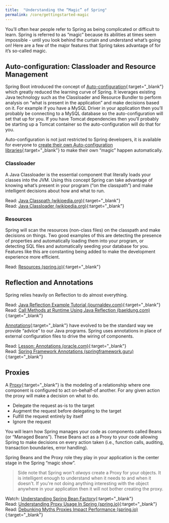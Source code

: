 ```yaml
---
title:  "Understanding the “Magic” of Spring"
permalink: /core/gettingstarted-magic
---
```


You’ll often hear people refer to Spring as being complicated or difficult to learn. Spring is referred to as “magic” because its abilities at times seem impossible - until you look behind the curtain and understand what’s going on! Here are a few of the major features that Spring takes advantage of for it’s so-called magic.

## Auto-configuration: Classloader and Resource Management
Spring Boot introduced the concept of [Auto-configuration](https://docs.spring.io/spring-boot/docs/current/reference/html/using-boot-auto-configuration.html){:target="_blank"} which greatly reduced the learning curve of Spring. It leverages existing Java technology such as the Classloader and Resource Bundler to perform analysis on “what is present in the application” and make decisions based on it. For example if you have a MySQL Driver in your application then you’ll probably be connecting to a MySQL database so the auto-configuration will set that up for you. If you have Tomcat dependencies then you’ll probably be starting up a Tomcat container so the auto-configuration will do that for you. 

Auto-configuration is not just restricted to Spring developers, it is available for everyone to [create their own Auto-configuration libraries](https://docs.spring.io/spring-boot/docs/current/reference/html/boot-features-developing-auto-configuration.html){:target="_blank"} to make their own “magic” happen automatically. 

### Classloader
A Java Classloader is the essential component that literally loads your classes into the JVM. Using this concept Spring can take advantage of knowing what’s present in your program (“on the classpath”) and make intelligent decisions about how and what to run. 

<i class='fas fa-bookmark'></i> Read: [Java Classpath (wikipedia.org)](https://en.wikipedia.org/wiki/Classpath_(Java)){:target="_blank"}<br/>
<i class='fas fa-bookmark'></i> Read: [Java Classloader (wikipedia.org)](https://en.wikipedia.org/wiki/Java_Classloader){:target="_blank"}

### Resources
Spring will scan the resources (non-class files) on the classpath and make decisions on things. Two good examples of this are detecting the presence of properties and automatically loading them into your program, or detecting SQL files and automatically seeding your database for you. Features like this are constanting being added to make the development experience more efficient.

<i class='fas fa-bookmark'></i> Read: [Resources (spring.io)](https://docs.spring.io/spring/docs/3.2.x/spring-framework-reference/html/resources.html#resources){:target="_blank"}

## Reflection and Annotations
Spring relies heavily on Reflection to do almost everything.

<i class='fas fa-bookmark'></i> Read: [Java Reflection Example Tutorial (journaldev.com)](https://www.journaldev.com/1789/java-reflection-example-tutorial){:target="_blank"}<br/>
<i class='fas fa-bookmark'></i> Read: [Call Methods at Runtime Using Java Reflection (baeldung.com)](http://www.baeldung.com/java-method-reflection){:target="_blank"}

[Annotations](https://en.wikipedia.org/wiki/Java_annotation){:target="_blank"} have evolved to be the standard way we provide “advice” to our Java programs. Spring uses annotations in place of external configuration files to drive the wiring of components.

<i class='fas fa-bookmark'></i> Read: [Lesson: Annotations (oracle.com)](https://docs.oracle.com/javase/tutorial/java/annotations/){:target="_blank"}<br/>
<i class='fas fa-bookmark'></i> Read: [Spring Framework Annotations (springframework.guru)](https://springframework.guru/spring-framework-annotations/){:target="_blank"}

## Proxies
A [Proxy](https://en.wikipedia.org/wiki/Proxy){:target="_blank"} is the modeling of a relationship where one component is configured to act on-behalf-of another. For any given action the proxy will make a decision on what to do.

* Delegate the request as-is to the target
* Augment the request before delegating to the target
* Fulfill the request entirely by itself
* Ignore the request

You will learn how Spring manages your code as components called Beans (or “Managed Beans”). These Beans act as a Proxy to your code allowing Spring to make decisions on every action taken (i.e., function calls, auditing, transaction boundaries, error handling).

Spring Beans and the Proxy role they play in your application is the center stage in the Spring “magic show”.

> Side note that Spring won't *always* create a Proxy for your objects. It is intelligent enough to understand when it needs to and when it doesn't. If you're not doing anything interesting with the object anywhere in your application then it will not bother creating the proxy.

<i class='fas fa-play'></i> Watch: [Understanding Spring Bean Factory](https://www.youtube.com/watch?v=xlWwMSu5I70){:target="_blank"}<br/>
<i class='fas fa-bookmark'></i> Read: [Understanding Proxy Usage In Spring (spring.io)](https://spring.io/blog/2012/05/23/transactions-caching-and-aop-understanding-proxy-usage-in-spring){:target="_blank"}<br/>
<i class='fas fa-bookmark'></i> Read: [Debunking Myths Proxies Impact Performance (spring.io)](https://spring.io/blog/2007/07/19/debunking-myths-proxies-impact-performance/){:target="_blank"}